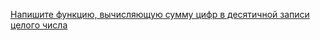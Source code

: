 [Напишите функцию, вычисляющую сумму цифр в десятичной записи целого числа](ptrvsrg/NSU_homework_C/tree/master/Сумма%20цифр%20десятичной%20записи%20целого%20числа)
